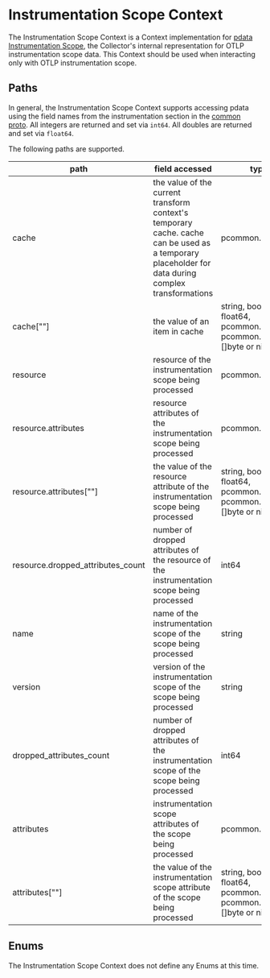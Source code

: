 # Instrumentation Scope Context

The Instrumentation Scope Context is a Context implementation for [pdata Instrumentation Scope](https://github.com/open-telemetry/opentelemetry-collector/blob/main/pdata/pcommon/generated_instrumentationscope.go), the Collector's internal representation for OTLP instrumentation scope data.  This Context should be used when interacting only with OTLP instrumentation scope.

## Paths
In general, the Instrumentation Scope Context supports accessing pdata using the field names from the instrumentation section in the [common proto](https://github.com/open-telemetry/opentelemetry-proto/blob/main/opentelemetry/proto/common/v1/common.proto).  All integers are returned and set via `int64`.  All doubles are returned and set via `float64`.

The following paths are supported.

| path                              | field accessed                                                                                                                                     | type                                                                    |
|-----------------------------------|----------------------------------------------------------------------------------------------------------------------------------------------------|-------------------------------------------------------------------------|
| cache                             | the value of the current transform context's temporary cache. cache can be used as a temporary placeholder for data during complex transformations | pcommon.Map                                                             |
| cache\[""\]                       | the value of an item in cache                                                                                                                      | string, bool, int64, float64, pcommon.Map, pcommon.Slice, []byte or nil |
| resource                          | resource of the instrumentation scope being processed                                                                                              | pcommon.Resource                                                        |
| resource.attributes               | resource attributes of the instrumentation scope being processed                                                                                   | pcommon.Map                                                             |
| resource.attributes\[""\]         | the value of the resource attribute of the instrumentation scope being processed                                                                   | string, bool, int64, float64, pcommon.Map, pcommon.Slice, []byte or nil |
| resource.dropped_attributes_count | number of dropped attributes of the resource of the instrumentation scope being processed                                                          | int64                                                                   |
| name                              | name of the instrumentation scope of the scope being processed                                                                                     | string                                                                  |
| version                           | version of the instrumentation scope of the scope being processed                                                                                  | string                                                                  |
| dropped_attributes_count          | number of dropped attributes of the instrumentation scope of the scope being processed                                                             | int64                                                                   |
| attributes                        | instrumentation scope attributes of the scope being processed                                                                                      | pcommon.Map                                                             |
| attributes\[""\]                  | the value of the instrumentation scope attribute of the scope being processed                                                                      | string, bool, int64, float64, pcommon.Map, pcommon.Slice, []byte or nil |


## Enums

The Instrumentation Scope Context does not define any Enums at this time.
